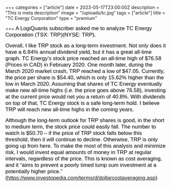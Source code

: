 +++
categories = ["article"]
date = 2023-05-17T23:00:00Z
description = "This is meta description"
image = "/uploads/tc.jpg"
tags = ["article"]
title = "TC Energy Corporation"
type = "premium"

+++
<span style="color:black"><span style="font-family:Arial; font-size:1.2em;">A LogiQuants subscriber asked me to analyze TC Energy Corporation (TSX: TRP)(NYSE: TRP).</span></span>

<span style="color:black"><span style="font-family:Arial; font-size:1.2em;">Overall, I like TRP stock as a long-term investment. Not only does it have a 6.84% annual dividend yield, but it has a great all-time graph. TC Energy’s stock price reached an all-time high of $76.58 (Prices in CAD) in February 2020. One month later, during the March 2020 market crash, TRP reached a low of $47.05. Currently, the price per share is $54.40, which is only 15.62% higher than the low in March 2020. Assuming that shares of TC Energy eventually make new all-time highs (i.e. the price goes above 76.58), investing at the current price would net you a return of 40.8%. With dividends on top of that, TC Energy stock is a safe long-term hold. I believe TRP will reach new all-time highs in the coming years.</span></span>

<span style="color:black"><span style="font-family:Arial; font-size:1.2em;">Although the long-term outlook for TRP shares is good, in the short to medium term, the stock price could easily fall. The number to watch is $50.70 – if the price of TRP stock falls below this threshold, then it will continue to decline. Otherwise, TRP is only going up from here. To make the most of this analysis and minimize risk, I would invest equal amounts of money in TRP at regular intervals, regardless of the price. This is known as cost averaging, and it “aims to prevent a poorly timed lump sum investment at a potentially higher price.” (https://www.investopedia.com/terms/d/dollarcostaveraging.asp)</span></span>
